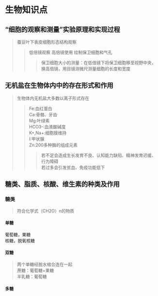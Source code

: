 # **生物知识点**
## “细胞的观察和测量”实验原理和实现过程
>蚕豆叶下表皮细胞形态结构观察
>>低倍镜观察
>>高倍镜使用
>>绘制保卫细胞和气孔
>>>保卫细胞大小的测量：在低倍镜下将保卫细胞移至视野中央，换高倍镜，用目镜测微尺测量细胞的长度和宽度

## 无机盐在生物体内中的存在形式和作用
>生物体内无机盐大多数以离子形式存在
>>Fe:血红蛋白  
>>Ca:骨骼、牙齿  
>>Mg:叶绿素  
>>HCO3-:血液酸碱度  
>>K+,Na+:细胞膜维持  
>>I:甲状腺  
>>Zn:200多种酶的组成元素  
>>>若不足会造成生长发育不良、认知能力缺陷、精神发育迟缓、行为障碍  
>>>若过多会引发贫血、免疫功能低下

## 糖类、脂质、核酸、维生素的种类及作用
### 糖类
>符合化学式（CH2O）n的物质
#### 单糖
葡萄糖，果糖  
核糖，脱氧核糖  
#### 双糖
>两个单糖经脱水缩合连在一起  
蔗糖：葡萄糖+果糖  
半乳糖：葡萄糖
#### 多糖
